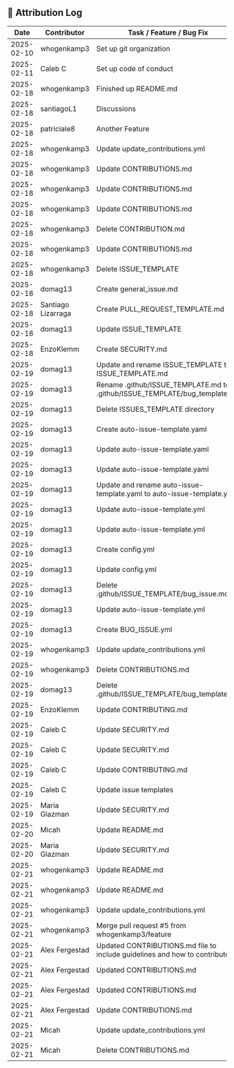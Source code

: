 ## 📌 Attribution Log  

| Date       | Contributor | Task / Feature / Bug Fix | Reference (Commit Hash) |
|------------|------------|-------------------------|-------------------------|
| 2025-02-10 | whogenkamp3 | Set up git organization  | 89efdea8918a7dfdd4ca602a0dd89fb902d0e99c |
| 2025-02-11 | Caleb C  | Set up code of conduct   | e37a0adc391740340c07484416ed55eaa823c85c |
| 2025-02-18 | whogenkamp3 | Finished up README.md    | ba741199b962d3f474c609584e826229c0906c18 |
| 2025-02-18 | santiagoL1  | Discussions              | 24f3609fb5d2b830eb8c4d2f2cd37eca7c480954 |
| 2025-02-18 | patriciale8 | Another Feature          | 530a94a6a07b1d5e1a7a766e38651e26d81cda64 |
| 2025-02-18 | whogenkamp3 | Update update_contributions.yml | bcf72d0d8e02f2fbb6138c8a06d39199c0ea1383 |
| 2025-02-18 | whogenkamp3 | Update CONTRIBUTIONS.md | 2ae831dd33c3e721d01a25cdfb0ae711d3897474 |
| 2025-02-18 | whogenkamp3 | Update CONTRIBUTIONS.md | fe2b090c9d7dfe80a65f0e2810a4bfdcda3d93db |
| 2025-02-18 | whogenkamp3 | Update CONTRIBUTIONS.md | 9745944178f73f793c1dd61f39fab9d6e15ac766 |
| 2025-02-18 | whogenkamp3 | Delete CONTRIBUTION.md | 3e49f340568edf92e9e60087e1ac1da9ea560818 |
| 2025-02-18 | whogenkamp3 | Update CONTRIBUTIONS.md | e9d6906774090154f6cd1107da0e6deec2c277e3 |
| 2025-02-18 | whogenkamp3 | Delete ISSUE_TEMPLATE | 28c9c5e0f6483da383edc4f75b91d66b61bd6aad |
| 2025-02-18 | domag13 | Create general_issue.md | d40171e8fd44c4349ab63804e39181ffaac656b1 |
| 2025-02-18 | Santiago Lizarraga | Create PULL_REQUEST_TEMPLATE.md | 934a75e5a7d3d5e8f654aaa03a2a86650b1f9b78 |
| 2025-02-18 | domag13 | Update ISSUE_TEMPLATE | 4ccf9ed108213e4e563351f3acb620f497433e23 |
| 2025-02-18 | EnzoKlemm | Create SECURITY.md | 8d50667c0b449555f57255d67b0392d80b8c30ed |
| 2025-02-19 | domag13 | Update and rename ISSUE_TEMPLATE to ISSUE_TEMPLATE.md | 761fb6d45ea5f7550c955fb0e0b95cd28943c5ff |
| 2025-02-19 | domag13 | Rename .github/ISSUE_TEMPLATE.md to .github/ISSUE_TEMPLATE/bug_template.md | 2c42b6a7a9810c994161cabe387f94323c2d49a6 |
| 2025-02-19 | domag13 | Delete ISSUES_TEMPLATE directory | d9ba6f2ed3a1d1cc6be0dcd23f35bd6a5cd2c4c7 |
| 2025-02-19 | domag13 | Create auto-issue-template.yaml | 93509de8aa3b93b0897f39fded68c5c541901d04 |
| 2025-02-19 | domag13 | Update auto-issue-template.yaml | 0829c8452f5ad908185f70ec45b20fc671122520 |
| 2025-02-19 | domag13 | Update auto-issue-template.yaml | e208e8ca7c4cd08c58e9fe9587dc7f8fdf1d453a |
| 2025-02-19 | domag13 | Update and rename auto-issue-template.yaml to auto-issue-template.yml | c4093b811831c3117186be33eb260b1ab6351efd |
| 2025-02-19 | domag13 | Update auto-issue-template.yml | 3a76f31cd034eece8016d461559d324aaf6de566 |
| 2025-02-19 | domag13 | Update auto-issue-template.yml | 27c3ff50f29ab2f5a4f8cb61a3c6ac6269c9293c |
| 2025-02-19 | domag13 | Create config.yml | 1d4e50fb07f3efe94609b75814bc2acbe7e4eaf8 |
| 2025-02-19 | domag13 | Update config.yml | 7e38195b8f7ad6b0f14484ffe16a3c17b5c1c9ca |
| 2025-02-19 | domag13 | Delete .github/ISSUE_TEMPLATE/bug_issue.md | f1431caaf36bf524b9de438c2623409de9efd6f4 |
| 2025-02-19 | domag13 | Update auto-issue-template.yml | 6f8d6655ffd94f00d492fefbe0bb7d3e281a4a59 |
| 2025-02-19 | domag13 | Create BUG_ISSUE.yml | 8d80a043231aa4639ca53bf44a2cf51ed74498a7 |
| 2025-02-19 | whogenkamp3 | Update update_contributions.yml | 81ac8994f20f671de4e5535aa3bdbbf90cbce1eb |
| 2025-02-19 | whogenkamp3 | Delete CONTRIBUTIONS.md | 932406eb27e7343f1bc4c0f0057ebcf61128af63 |
| 2025-02-19 | domag13 | Delete .github/ISSUE_TEMPLATE/bug_template.md | 1db3e9ecb98e8858550450ccdebcc547a46fb70e |
| 2025-02-19 | EnzoKlemm | Update CONTRIBUTING.md | 683f3a4306f211d5dacb75099d11048dba2e96be |
| 2025-02-19 | Caleb C | Update SECURITY.md | 8e41541757e5b42e1123f9602c38e60ad3fb0e32 |
| 2025-02-19 | Caleb C | Update SECURITY.md | aaba45940df7f4c26931a962b72d576398139998 |
| 2025-02-19 | Caleb C | Update CONTRIBUTING.md | 2c89c1af844ff2feb1bd03417e9312ffe7739309 |
| 2025-02-19 | Caleb C | Update issue templates | 40d7a32f382536b08a19f965e198ea12ef8f6ff1 |
| 2025-02-19 | Maria Glazman | Update SECURITY.md | 12ecd39a32f339e21ed59b36d924a3ac3756ef76 |
| 2025-02-20 | Micah | Update README.md | 5796f3ecbd4462a750ccd442b0cdb88da7d9432a |
| 2025-02-20 | Maria Glazman | Update SECURITY.md | 079d8aea4377188110026bee6279845c2e71a328 |
| 2025-02-21 | whogenkamp3 | Update README.md | 844140d12b12c2d2473e7086061d36157e921c8c |
| 2025-02-21 | whogenkamp3 | Update README.md | 18122a1ada80748280a011f25b2a5123d7213461 |
| 2025-02-21 | whogenkamp3 | Update update_contributions.yml | 2ab0074a7cc896ef7167dcde23be002a60d41774 |
| 2025-02-21 | whogenkamp3 | Merge pull request #5 from whogenkamp3/feature | 3a1da50375b2880717fa1feb33e5c66a0337eec9 |
| 2025-02-21 | Alex Fergestad | Updated CONTRIBUTIONS.md file to include guidelines and how to contribute | 75aa09cd36bd71bc8f059457cc3d4b789fb2d4e7 |
| 2025-02-21 | Alex Fergestad | Updated CONTRIBUTIONS.md | 0b53f06d939103e0a50ac91769957635303e6480 |
| 2025-02-21 | Alex Fergestad | Updated CONTRIBUTIONS.md | 2a5ba2c5453eb7d6035acc55a0beed3a247cfe15 |
| 2025-02-21 | Alex Fergestad | Update CONTRIBUTIONS.md | fdeeff931ed6d0a27552bb47d3ac837990de524e |
| 2025-02-21 | Micah | Update update_contributions.yml | 3a31fe6155ad1ccb591dc6d39fb808faa31b3e28 |
| 2025-02-21 | Micah | Delete CONTRIBUTIONS.md | 1a096630134a4332f481f3a69b88b646712bf000 |
